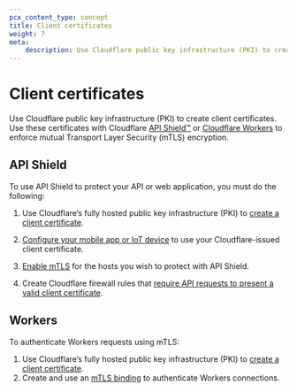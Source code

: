 ```yaml
---
pcx_content_type: concept
title: Client certificates
weight: 7
meta:
    description: Use Cloudflare public key infrastructure (PKI) to create client certificates and enforce mutual Transport Layer Security (mTLS) encryption.
---
```


# Client certificates

Use Cloudflare public key infrastructure (PKI) to create client certificates. Use these certificates with Cloudflare [API Shield™](/api-shield/) or [Cloudflare Workers](/workers/runtime-apis/mtls/) to enforce mutual Transport Layer Security (mTLS) encryption.

## API Shield

To use API Shield to protect your API or web application, you must do the following:

1.  Use Cloudflare’s fully hosted public key infrastructure (PKI) to [create a client certificate](/ssl/client-certificates/create-a-client-certificate/).

2.  [Configure your mobile app or IoT device](/ssl/client-certificates/configure-your-mobile-app-or-iot-device/) to use your Cloudflare-issued client certificate.

3.  [Enable mTLS](/ssl/client-certificates/enable-mtls/) for the hosts you wish to protect with API Shield.

4.  Create Cloudflare firewall rules that [require API requests to present a valid client certificate](/api-shield/security/mtls/configure/).

## Workers

To authenticate Workers requests using mTLS:

1.  Use Cloudflare’s fully hosted public key infrastructure (PKI) to [create a client certificate](/ssl/client-certificates/create-a-client-certificate/).
2. Create and use an [mTLS binding](/workers/runtime-apis/mtls/) to authenticate Workers connections.
